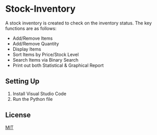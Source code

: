 # Stock-Inventory

A stock inventory is created to check on the inventory status. The key functions are as follows:

- Add/Remove Items 
- Add/Remove Quantity
- Display Items
- Sort Items by Price/Stock Level
- Search Items via Binary Search
- Print out both Statistical & Graphical Report

## Setting Up

1) Install Visual Studio Code
2) Run the Python file

## License
[MIT](https://choosealicense.com/licenses/mit/)

